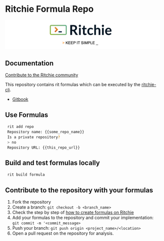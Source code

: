 # Ritchie Formula Repo

![Rit banner](/docs/img/ritchie-banner.png)

## Documentation

[Contribute to the Ritchie community](https://github.com/ZupIT/ritchie-formulas/blob/master/CONTRIBUTING.md)

This repository contains rit formulas which can be executed by the [ritchie-cli](https://github.com/ZupIT/ritchie-cli).

- [Gitbook](https://docs.ritchiecli.io)

## Use Formulas

```bash
 rit add repo
 Repository name: {{some_repo_name}}
 Is a private repository?
 > no
 Repository URL: {{this_repo_url}}
```

## Build and test formulas locally

```bash
 rit build formula
```

## Contribute to the repository with your formulas

1. Fork the repository
2. Create a branch: `git checkout -b <branch_name>`
3. Check the step by step of [how to create formulas on Ritchie](https://docs.ritchiecli.io/getting-started/creating-formulas)
4. Add your formulas to the repository
and commit your implementation: `git commit -m '<commit_message>`
5. Push your branch: `git push origin <project_name>/<location>`
6. Open a pull request on the repository for analysis.
